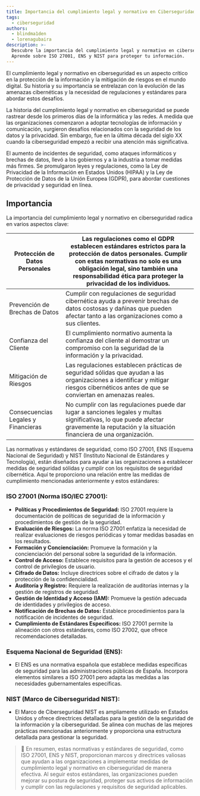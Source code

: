 ```yaml
---
title: Importancia del cumplimiento legal y normativo en Ciberseguridad
tags:
  - ciberseguridad
authors:
  - blindma1den
  - lorenagubaira
description: >-
  Descubre la importancia del cumplimiento legal y normativo en ciberseguridad.
  Aprende sobre ISO 27001, ENS y NIST para proteger tu información.
---
```

El cumplimiento legal y normativo en ciberseguridad es un aspecto crítico en la protección de la información y la mitigación de riesgos en el mundo digital. Su historia y su importancia se entrelazan con la evolución de las amenazas cibernéticas y la necesidad de regulaciones y estándares para abordar estos desafíos.

La historia del cumplimiento legal y normativo en ciberseguridad se puede rastrear desde los primeros días de la informática y las redes. A medida que las organizaciones comenzaron a adoptar tecnologías de información y comunicación, surgieron desafíos relacionados con la seguridad de los datos y la privacidad. Sin embargo, fue en la última década del siglo XX cuando la ciberseguridad empezó a recibir una atención más significativa.

El aumento de incidentes de seguridad, como ataques informáticos y brechas de datos, llevó a los gobiernos y a la industria a tomar medidas más firmes. Se promulgaron leyes y regulaciones, como la Ley de Privacidad de la Información en Estados Unidos (HIPAA) y la Ley de Protección de Datos de la Unión Europea (GDPR), para abordar cuestiones de privacidad y seguridad en línea.

## Importancia

La importancia del cumplimiento legal y normativo en ciberseguridad radica en varios aspectos clave:

| Protección de Datos Personales | Las regulaciones como el GDPR establecen estándares estrictos para la protección de datos personales. Cumplir con estas normativas no solo es una obligación legal, sino también una responsabilidad ética para proteger la privacidad de los individuos. |
| --- | --- |
| Prevención de Brechas de Datos | Cumplir con regulaciones de seguridad cibernética ayuda a prevenir brechas de datos costosas y dañinas que pueden afectar tanto a las organizaciones como a sus clientes. |
| Confianza del Cliente | El cumplimiento normativo aumenta la confianza del cliente al demostrar un compromiso con la seguridad de la información y la privacidad. |
| Mitigación de Riesgos | Las regulaciones establecen prácticas de seguridad sólidas que ayudan a las organizaciones a identificar y mitigar riesgos cibernéticos antes de que se conviertan en amenazas reales. |
| Consecuencias Legales y Financieras | No cumplir con las regulaciones puede dar lugar a sanciones legales y multas significativas, lo que puede afectar gravemente la reputación y la situación financiera de una organización. |

Las normativas y estándares de seguridad, como ISO 27001, ENS (Esquema Nacional de Seguridad) y NIST (Instituto Nacional de Estándares y Tecnología), están diseñados para ayudar a las organizaciones a establecer medidas de seguridad sólidas y cumplir con los requisitos de seguridad cibernética. Aquí te proporciono una relación entre las medidas de cumplimiento mencionadas anteriormente y estos estándares:

### ISO 27001 (Norma ISO/IEC 27001):

- **Políticas y Procedimientos de Seguridad:** ISO 27001 requiere la documentación de políticas de seguridad de la información y procedimientos de gestión de la seguridad.
- **Evaluación de Riesgos:** La norma ISO 27001 enfatiza la necesidad de realizar evaluaciones de riesgos periódicas y tomar medidas basadas en los resultados.
- **Formación y Concienciación:** Promueve la formación y la concienciación del personal sobre la seguridad de la información.
- **Control de Acceso:** Establece requisitos para la gestión de accesos y el control de privilegios de usuario.
- **Cifrado de Datos:** Incluye directrices sobre el cifrado de datos y la protección de la confidencialidad.
- **Auditoría y Registro:** Requiere la realización de auditorías internas y la gestión de registros de seguridad.
- **Gestión de Identidad y Acceso (IAM):** Promueve la gestión adecuada de identidades y privilegios de acceso.
- **Notificación de Brechas de Datos:** Establece procedimientos para la notificación de incidentes de seguridad.
- **Cumplimiento de Estándares Específicos:** ISO 27001 permite la alineación con otros estándares, como ISO 27002, que ofrece recomendaciones detalladas.

### Esquema Nacional de Seguridad (ENS):

- El ENS es una normativa española que establece medidas específicas de seguridad para las administraciones públicas de España. Incorpora elementos similares a ISO 27001 pero adapta las medidas a las necesidades gubernamentales específicas.

### NIST (Marco de Ciberseguridad NIST):

- El Marco de Ciberseguridad NIST es ampliamente utilizado en Estados Unidos y ofrece directrices detalladas para la gestión de la seguridad de la información y la ciberseguridad. Se alinea con muchas de las mejores prácticas mencionadas anteriormente y proporciona una estructura detallada para gestionar la seguridad.

> 📖 En resumen, estas normativas y estándares de seguridad, como ISO 27001, ENS y NIST, proporcionan marcos y directrices valiosas que ayudan a las organizaciones a implementar medidas de cumplimiento legal y normativo en ciberseguridad de manera efectiva. Al seguir estos estándares, las organizaciones pueden mejorar su postura de seguridad, proteger sus activos de información y cumplir con las regulaciones y requisitos de seguridad aplicables.
